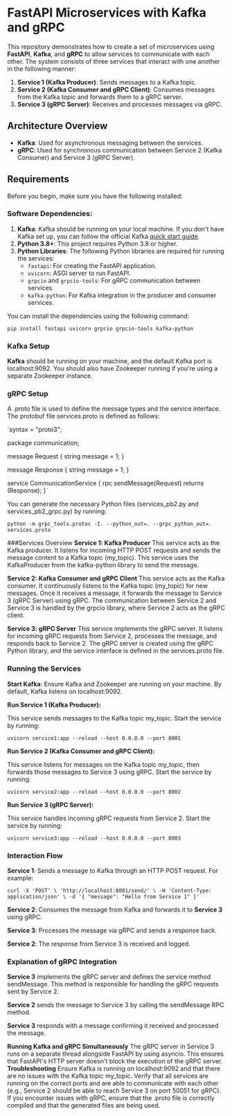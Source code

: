 # FastAPI Microservices with Kafka and gRPC

This repository demonstrates how to create a set of microservices using **FastAPI**, **Kafka**, and **gRPC** to allow services to communicate with each other. The system consists of three services that interact with one another in the following manner:

1. **Service 1 (Kafka Producer)**: Sends messages to a Kafka topic.
2. **Service 2 (Kafka Consumer and gRPC Client)**: Consumes messages from the Kafka topic and forwards them to a gRPC server.
3. **Service 3 (gRPC Server)**: Receives and processes messages via gRPC.

## Architecture Overview

- **Kafka**: Used for asynchronous messaging between the services.
- **gRPC**: Used for synchronous communication between Service 2 (Kafka Consumer) and Service 3 (gRPC Server).

## Requirements

Before you begin, make sure you have the following installed:

### Software Dependencies:
1. **Kafka**: Kafka should be running on your local machine. If you don't have Kafka set up, you can follow the official Kafka [quick start guide](https://kafka.apache.org/quickstart).
2. **Python 3.8+**: This project requires Python 3.8 or higher.
3. **Python Libraries**: The following Python libraries are required for running the services:
   - `fastapi`: For creating the FastAPI application.
   - `uvicorn`: ASGI server to run FastAPI.
   - `grpcio` and `grpcio-tools`: For gRPC communication between services.
   - `kafka-python`: For Kafka integration in the producer and consumer services.

You can install the dependencies using the following command:

 
`pip install fastapi uvicorn grpcio grpcio-tools kafka-python`


### Kafka Setup
**Kafka** should be running on your machine, and the default Kafka port is localhost:9092.
You should also have Zookeeper running if you're using a separate Zookeeper instance.


### gRPC Setup
A .proto file is used to define the message types and the service interface. The protobuf file services.proto is defined as follows:

 
`syntax = "proto3";

package communication;

message Request {
  string message = 1;
}

message Response {
  string message = 1;
}

service CommunicationService {
  rpc sendMessage(Request) returns (Response);
}`




You can generate the necessary Python files (services_pb2.py and services_pb2_grpc.py) by running:

 
`python -m grpc_tools.protoc -I. --python_out=. --grpc_python_out=. services.proto`



###Services Overview
**Service 1: Kafka Producer**
This service acts as the Kafka producer. It listens for incoming HTTP POST requests and sends the message content to a Kafka topic (my_topic). This service uses the KafkaProducer from the kafka-python library to send the message.

**Service 2: Kafka Consumer and gRPC Client**
This service acts as the Kafka consumer. It continuously listens to the Kafka topic (my_topic) for new messages. Once it receives a message, it forwards the message to Service 3 (gRPC Server) using gRPC. The communication between Service 2 and Service 3 is handled by the grpcio library, where Service 2 acts as the gRPC client.

**Service 3: gRPC Server**
This service implements the gRPC server. It listens for incoming gRPC requests from Service 2, processes the message, and responds back to Service 2. The gRPC server is created using the gRPC Python library, and the service interface is defined in the services.proto file.

### Running the Services
**Start Kafka**: Ensure Kafka and Zookeeper are running on your machine. By default, Kafka listens on localhost:9092.

**Run Service 1 (Kafka Producer):**

This service sends messages to the Kafka topic my_topic.
Start the service by running:

`uvicorn service1:app --reload --host 0.0.0.0 --port 8001`


**Run Service 2 (Kafka Consumer and gRPC Client):**

This service listens for messages on the Kafka topic my_topic, then forwards those messages to Service 3 using gRPC.
Start the service by running:


`uvicorn service2:app --reload --host 0.0.0.0 --port 8002`


**Run Service 3 (gRPC Server):**

This service handles incoming gRPC requests from Service 2.
Start the service by running:


`uvicorn service3:app --reload --host 0.0.0.0 --port 8003`

### Interaction Flow

**Service 1**: Sends a message to Kafka through an HTTP POST request. For example:

`curl -X 'POST' \
  'http://localhost:8001/send/' \
  -H 'Content-Type: application/json' \
  -d '{
  "message": "Hello from Service 1"
}'`

**Service 2**: Consumes the message from Kafka and forwards it to **Service 3** using gRPC.

**Service 3**: Processes the message via gRPC and sends a response back.

**Service 2**: The response from Service 3 is received and logged.

### Explanation of gRPC Integration
**Service 3** implements the gRPC server and defines the service method sendMessage. This method is responsible for handling the gRPC requests sent by Service 2.

**Service 2** sends the message to Service 3 by calling the sendMessage RPC method.

**Service 3** responds with a message confirming it received and processed the message.

**Running Kafka and gRPC Simultaneously**
The gRPC server in Service 3 runs on a separate thread alongside FastAPI by using asyncio. This ensures that FastAPI's HTTP server doesn't block the execution of the gRPC server.
**Troubleshooting**
Ensure Kafka is running on localhost:9092 and that there are no issues with the Kafka topic my_topic.
Verify that all services are running on the correct ports and are able to communicate with each other (e.g., Service 2 should be able to reach Service 3 on port 50051 for gRPC).
If you encounter issues with gRPC, ensure that the .proto file is correctly compiled and that the generated files are being used.
